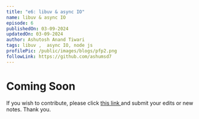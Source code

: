 ```yaml
---
title: "e6: libuv & async IO"
name: libuv & async IO
episode: 6
publishedOn: 03-09-2024
updatedOn: 03-09-2024
author: Ashutosh Anand Tiwari
tags: libuv ,  async IO, node js
profilePic: /public/images/blogs/pfp2.png
followLink: https://github.com/ashumsd7
---
```

# Coming Soon



If you wish to contribute, please click [this link ](https://heyashu.in/admin) and submit your edits or new notes. Thank you.
